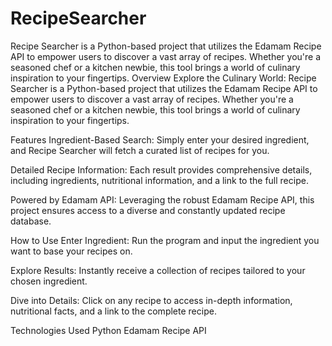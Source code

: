 # RecipeSearcher
Recipe Searcher is a Python-based project that utilizes the Edamam Recipe API to empower users to discover a vast array of recipes. Whether you're a seasoned chef or a kitchen newbie, this tool brings a world of culinary inspiration to your fingertips.
Overview
Explore the Culinary World: Recipe Searcher is a Python-based project that utilizes the Edamam Recipe API to empower users to discover a vast array of recipes. Whether you're a seasoned chef or a kitchen newbie, this tool brings a world of culinary inspiration to your fingertips.

Features
Ingredient-Based Search: Simply enter your desired ingredient, and Recipe Searcher will fetch a curated list of recipes for you.

Detailed Recipe Information: Each result provides comprehensive details, including ingredients, nutritional information, and a link to the full recipe.

 Powered by Edamam API: Leveraging the robust Edamam Recipe API, this project ensures access to a diverse and constantly updated recipe database.

How to Use
Enter Ingredient: Run the program and input the ingredient you want to base your recipes on.

Explore Results: Instantly receive a collection of recipes tailored to your chosen ingredient.

Dive into Details: Click on any recipe to access in-depth information, nutritional facts, and a link to the complete recipe.

Technologies Used
Python
Edamam Recipe API
